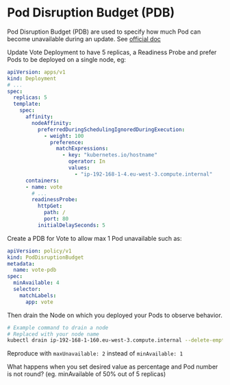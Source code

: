 # Pod Disruption Budget (PDB)

Pod Disruption Budget (PDB) are used to specify how much Pod can become unavailable during an update. See [official doc](https://kubernetes.io/docs/tasks/run-application/configure-pdb/)

Update Vote Deployment to have 5 replicas, a Readiness Probe and prefer Pods to be deployed on a single node, eg:

```yml
apiVersion: apps/v1
kind: Deployment
# ...
spec:
  replicas: 5
  template:
    spec:
      affinity:
        nodeAffinity:
          preferredDuringSchedulingIgnoredDuringExecution:
            - weight: 100
              preference:
                matchExpressions:
                  - key: "kubernetes.io/hostname"
                    operator: In
                    values:
                      - "ip-192-168-1-4.eu-west-3.compute.internal"
      containers:
      - name: vote
        # ...
        readinessProbe:
          httpGet:
            path: /
            port: 80
          initialDelaySeconds: 5
```

Create a PDB for Vote to allow max 1 Pod unavailable such as:

```yml
apiVersion: policy/v1
kind: PodDisruptionBudget
metadata:
  name: vote-pdb
spec:
  minAvailable: 4
  selector:
    matchLabels:
      app: vote
```

Then drain the Node on which you deployed your Pods to observe behavior.

```sh
# Example command to drain a node
# Replaced with your node name
kubectl drain ip-192-168-1-160.eu-west-3.compute.internal --delete-emptydir-data=true --ignore-daemonsets=true
```

Reproduce with `maxUnavailable: 2` instead of `minAvailable: 1`

What happens when you set desired value as percentage and Pod number is not round? (eg. minAvailable of 50% out of 5 replicas)